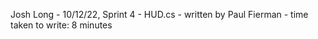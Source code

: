 Josh Long - 10/12/22, Sprint 4 - HUD.cs - written by Paul Fierman - time taken to write: 8 minutes

